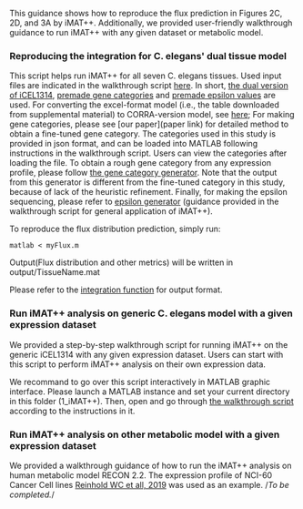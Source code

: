 This guidance shows how to reproduce the flux prediction in Figures 2C, 2D, and 3A by iMAT++. Additionally, we provided user-friendly walkthrough guidance to run iMAT++ with any given dataset or metabolic model.

### Reproducing the integration for C. elegans' dual tissue model

This script helps run iMAT++ for all seven C. elegans tissues. Used input files are indicated in the walkthrough script [here](myFlux.m). In short, [the dual version of iCEL1314](./../input/Tissue.mat), [premade gene categories](./../input/geneCategories.json) and [premade epsilon values](epsilon.json) are used. 
For converting the excel-format model (i.e., the table downloaded from supplemental material) to CORRA-version model, see [here](makeWormModel.m); For making gene categories, please see [our paper](paper link) for detailed method to obtain a fine-tuned gene category. The categories used in this study is provided in json format, and can be loaded into MATLAB following instructions in the walkthrough script. Users can view the categories after loading the file. To obtain a rough gene category from any expression profile, please follow [the gene category generator](./scripts/makeGeneCategories.m). Note that the output from this generator is different from the fine-tuned category in this study, because of lack of the heuristic refinement. Finally, for making the epsilon sequencing, please refer to [epsilon generator](./../bins/makeEpsilonSeq.m) (guidance provided in the walkthrough script for general application of iMAT++).

To reproduce the flux distribution prediction, simply run:
```
matlab < myFlux.m
```
Output(Flux distribution and other metrics) will be written in output/TissueName.mat

Please refer to the [integration function](scripts/IMATplusplus.m) for output format.

### Run iMAT++ analysis on generic C. elegans model with a given expression dataset

We provided a step-by-step walkthrough script for running iMAT++ on the generic iCEL1314 with any given expression dataset. Users can start with this script to perform iMAT++ analysis on their own expression data. 

We recommand to go over this script interactively in MATLAB graphic interface. Please launch a MATLAB instance and set your current directory in this folder (1_iMAT++). Then, open and go through [the walkthrough script](walkthrough_generic.m) according to the instructions in it.

### Run iMAT++ analysis on other metabolic model with a given expression dataset

We provided a walkthrough guidance of how to run the iMAT++ analysis on human metabolic model RECON 2.2. The expression profile of NCI-60 Cancer Cell lines [Reinhold WC et all, 2019](https://cancerres.aacrjournals.org/content/79/13/3514.long) was used as an example.
/*To be completed.*/
